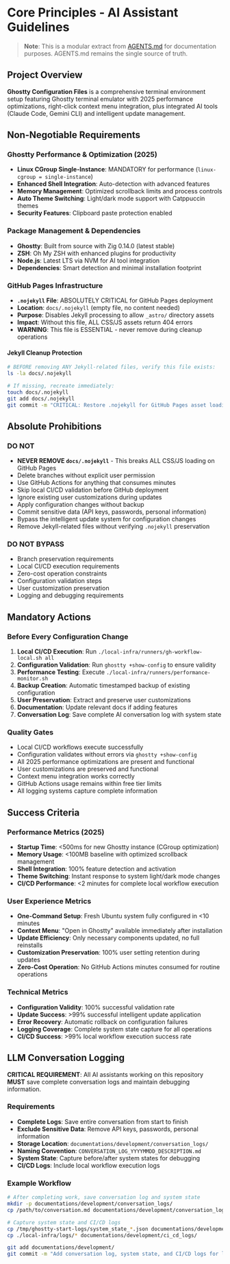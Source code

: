 # Core Principles - AI Assistant Guidelines

> **Note**: This is a modular extract from [AGENTS.md](../../AGENTS.md) for documentation purposes. AGENTS.md remains the single source of truth.

## Project Overview

**Ghostty Configuration Files** is a comprehensive terminal environment setup featuring Ghostty terminal emulator with 2025 performance optimizations, right-click context menu integration, plus integrated AI tools (Claude Code, Gemini CLI) and intelligent update management.

## Non-Negotiable Requirements

### Ghostty Performance & Optimization (2025)
- **Linux CGroup Single-Instance**: MANDATORY for performance (`linux-cgroup = single-instance`)
- **Enhanced Shell Integration**: Auto-detection with advanced features
- **Memory Management**: Optimized scrollback limits and process controls
- **Auto Theme Switching**: Light/dark mode support with Catppuccin themes
- **Security Features**: Clipboard paste protection enabled

### Package Management & Dependencies
- **Ghostty**: Built from source with Zig 0.14.0 (latest stable)
- **ZSH**: Oh My ZSH with enhanced plugins for productivity
- **Node.js**: Latest LTS via NVM for AI tool integration
- **Dependencies**: Smart detection and minimal installation footprint

### GitHub Pages Infrastructure
- **`.nojekyll` File**: ABSOLUTELY CRITICAL for GitHub Pages deployment
- **Location**: `docs/.nojekyll` (empty file, no content needed)
- **Purpose**: Disables Jekyll processing to allow `_astro/` directory assets
- **Impact**: Without this file, ALL CSS/JS assets return 404 errors
- **WARNING**: This file is ESSENTIAL - never remove during cleanup operations

#### Jekyll Cleanup Protection

```bash
# BEFORE removing ANY Jekyll-related files, verify this file exists:
ls -la docs/.nojekyll

# If missing, recreate immediately:
touch docs/.nojekyll
git add docs/.nojekyll
git commit -m "CRITICAL: Restore .nojekyll for GitHub Pages asset loading"
```

## Absolute Prohibitions

### DO NOT
- **NEVER REMOVE `docs/.nojekyll`** - This breaks ALL CSS/JS loading on GitHub Pages
- Delete branches without explicit user permission
- Use GitHub Actions for anything that consumes minutes
- Skip local CI/CD validation before GitHub deployment
- Ignore existing user customizations during updates
- Apply configuration changes without backup
- Commit sensitive data (API keys, passwords, personal information)
- Bypass the intelligent update system for configuration changes
- Remove Jekyll-related files without verifying `.nojekyll` preservation

### DO NOT BYPASS
- Branch preservation requirements
- Local CI/CD execution requirements
- Zero-cost operation constraints
- Configuration validation steps
- User customization preservation
- Logging and debugging requirements

## Mandatory Actions

### Before Every Configuration Change
1. **Local CI/CD Execution**: Run `./local-infra/runners/gh-workflow-local.sh all`
2. **Configuration Validation**: Run `ghostty +show-config` to ensure validity
3. **Performance Testing**: Execute `./local-infra/runners/performance-monitor.sh`
4. **Backup Creation**: Automatic timestamped backup of existing configuration
5. **User Preservation**: Extract and preserve user customizations
6. **Documentation**: Update relevant docs if adding features
7. **Conversation Log**: Save complete AI conversation log with system state

### Quality Gates
- Local CI/CD workflows execute successfully
- Configuration validates without errors via `ghostty +show-config`
- All 2025 performance optimizations are present and functional
- User customizations are preserved and functional
- Context menu integration works correctly
- GitHub Actions usage remains within free tier limits
- All logging systems capture complete information

## Success Criteria

### Performance Metrics (2025)
- **Startup Time**: <500ms for new Ghostty instance (CGroup optimization)
- **Memory Usage**: <100MB baseline with optimized scrollback management
- **Shell Integration**: 100% feature detection and activation
- **Theme Switching**: Instant response to system light/dark mode changes
- **CI/CD Performance**: <2 minutes for complete local workflow execution

### User Experience Metrics
- **One-Command Setup**: Fresh Ubuntu system fully configured in <10 minutes
- **Context Menu**: "Open in Ghostty" available immediately after installation
- **Update Efficiency**: Only necessary components updated, no full reinstalls
- **Customization Preservation**: 100% user setting retention during updates
- **Zero-Cost Operation**: No GitHub Actions minutes consumed for routine operations

### Technical Metrics
- **Configuration Validity**: 100% successful validation rate
- **Update Success**: >99% successful intelligent update application
- **Error Recovery**: Automatic rollback on configuration failures
- **Logging Coverage**: Complete system state capture for all operations
- **CI/CD Success**: >99% local workflow execution success rate

## LLM Conversation Logging

**CRITICAL REQUIREMENT**: All AI assistants working on this repository **MUST** save complete conversation logs and maintain debugging information.

### Requirements
- **Complete Logs**: Save entire conversation from start to finish
- **Exclude Sensitive Data**: Remove API keys, passwords, personal information
- **Storage Location**: `documentations/development/conversation_logs/`
- **Naming Convention**: `CONVERSATION_LOG_YYYYMMDD_DESCRIPTION.md`
- **System State**: Capture before/after system states for debugging
- **CI/CD Logs**: Include local workflow execution logs

### Example Workflow
```bash
# After completing work, save conversation log and system state
mkdir -p documentations/development/conversation_logs/
cp /path/to/conversation.md documentations/development/conversation_logs/CONVERSATION_LOG_20250919_local_cicd_setup.md

# Capture system state and CI/CD logs
cp /tmp/ghostty-start-logs/system_state_*.json documentations/development/system_states/
cp ./local-infra/logs/* documentations/development/ci_cd_logs/

git add documentations/development/
git commit -m "Add conversation log, system state, and CI/CD logs for local infrastructure setup"
```
